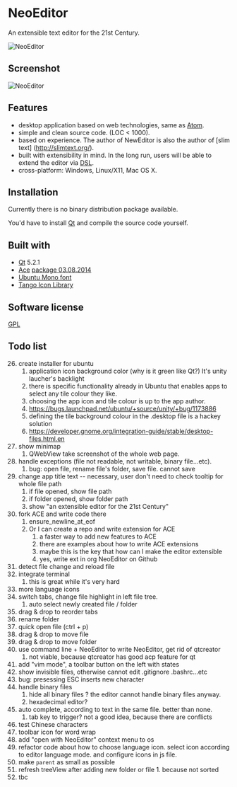 # NeoEditor

An extensible text editor for the 21st Century.

![NeoEditor](https://2.gravatar.com/avatar/4ef64cee069318ccce191f598d4bc294?s=128)


## Screenshot

![NeoEditor](https://raw.github.com/NeoEditor/NeoEditor/master/images/screenshot5.png)


## Features

- desktop application based on web technologies, same as [Atom](https://atom.io/).
- simple and clean source code. (LOC < 1000).
- based on experience. The author of NewEditor is also the author of [slim text] (http://slimtext.org/).
- built with extensibility in mind. In the long run, users will be able to extend the editor via [DSL](http://en.wikipedia.org/wiki/Domain-specific_language).
- cross-platform: Windows, Linux/X11, Mac OS X.


## Installation

Currently there is no binary distribution package available.

You'd have to install [Qt](http://qt-project.org/downloads) and compile the source code yourself.


## Built with

- [Qt](http://qt-project.org/) 5.2.1
- [Ace](http://ace.c9.io/) [package 03.08.2014](https://github.com/ajaxorg/ace-builds/commit/fc9d2cae9fe8e6e95e74c86a31d21caadd8f9f39)
- [Ubuntu Mono font](http://font.ubuntu.com/)
- [Tango Icon Library](http://tango.freedesktop.org/Tango_Icon_Library)


## Software license

[GPL](http://www.gnu.org/licenses/gpl.html)


## Todo list

26. create installer for ubuntu
    1. application icon background color (why is it green like Qt?) It's unity laucher's backlight
    2. there is specific functionality already in Ubuntu that enables apps to select any tile colour they like.
    3. choosing the app icon and tile colour is up to the app author.
    4. https://bugs.launchpad.net/ubuntu/+source/unity/+bug/1173886
    5. defining the tile background colour in the .desktop file is a hackey solution
    6. https://developer.gnome.org/integration-guide/stable/desktop-files.html.en
32. show minimap
    1. QWebView take screenshot of the whole web page.
33. handle exceptions (file not readable, not writable, binary file...etc).
    1. bug: open file, rename file's folder, save file. cannot save
46. change app title text -- necessary, user don't need to check tooltip for whole file path
    1. if file opened, show file path
    2. if folder opened, show folder path
    3. show "an extensible editor for the 21st Century"
50. fork ACE and write code there
    1. ensure_newline_at_eof
    2. Or I can create a repo and write extension for ACE
        1. a faster way to add new features to ACE
        2. there are examples about how to write ACE extensions
        3. maybe this is the key that how can I make the editor extensible
        4. yes, write ext in org NeoEditor on Github
60. detect file change and reload file
61. integrate terminal
    1. this is great while it's very hard
71. more language icons
72. switch tabs, change file highlight in left file tree.
    1. auto select newly created file / folder
73. drag & drop to reorder tabs
80. rename folder
83. quick open file (ctrl + p)
84. drag & drop to move file
85. drag & drop to move folder
88. use command line + NeoEditor to write NeoEditor, get rid of qtcreator
    1. not viable, because qtcreator has good acp feature for qt
89. add "vim mode", a toolbar button on the left with states
92. show invisible files, otherwise cannot edit .gitignore .bashrc...etc
94. bug: presessing ESC inserts new character
96. handle binary files
    1. hide all binary files ? the editor cannot handle binary files anyway.
    2. hexadecimal editor?
98. auto complete, according to text in the same file. better than none.
    1. tab key to trigger? not a good idea, because there are conflicts
102. test Chinese characters
104. toolbar icon for word wrap
105. add "open with NeoEditor" context menu to os
106. refactor code about how to choose language icon. select icon according to editor language mode. and configure icons in js file.
107. make `parent` as small as possible
112. refresh treeView after adding new folder or file
    1. because not sorted
113. tbc
